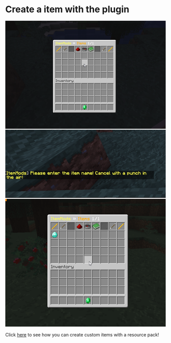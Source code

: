 # Create a item with the plugin

![Create item](assets/create_item.gif)
![Name it](assets/create_item_name.gif)
![Change it](assets/change_item.gif)

Click [here](./Custom-items) to see how you can create custom items with a resource pack!
